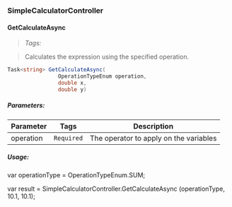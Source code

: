 ### SimpleCalculatorController

#### GetCalculateAsync

> *Tags:* 

> Calculates the expression using the specified operation.
```csharp
Task<string> GetCalculateAsync(
                OperationTypeEnum operation,
                double x,
                double y)
```

##### Parameters: 

| Parameter | Tags | Description |
|-----------|------|-------------|
| operation |  ``` Required ```  | The operator to apply on the variables || x |  ``` Required ```  | The LHS value || y |  ``` Required ```  | The RHS value |


##### Usage: 
var operationType = OperationTypeEnum.SUM;

var result = SimpleCalculatorController.GetCalculateAsync (operationType, 10.1, 10.1);
